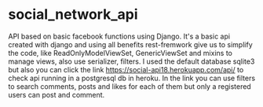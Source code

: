 # social_network_api
API based on basic facebook functions using Django.
It's a basic api created with django and using all benefits rest-fremwork give us to simplify the code,
like ReadOnlyModelViewSet, GenericViewSet and mixins to manage views, also use serializer, filters.
I used the default database sqlite3 but also you can click the link https://social-api18.herokuapp.com/api/ to check api running in a postgresql db in heroku.
In the link you can use filters to search comments, posts and likes for each of them but only a registered users can post and comment.
